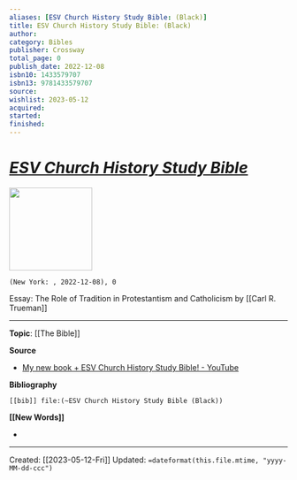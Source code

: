 ```yaml
---
aliases: [ESV Church History Study Bible: (Black)]
title: ESV Church History Study Bible: (Black)
author: 
category: Bibles
publisher: Crossway
total_page: 0
publish_date: 2022-12-08
isbn10: 1433579707
isbn13: 9781433579707
source: 
wishlist: 2023-05-12
acquired: 
started: 
finished: 
---
```

# *[ESV Church History Study Bible](https://www.crossway.org/bibles/esv-church-history-study-bible-hc/)*

<img src="http://books.google.com/books/content?id=XRstzwEACAAJ&printsec=frontcover&img=1&zoom=1&source=gbs_api" width=150>

`(New York: , 2022-12-08), 0`

Essay: The Role of Tradition in Protestantism and Catholicism by [[Carl R. Trueman]]


--- 
**Topic**: [[The Bible]]

**Source**
- [My new book + ESV Church History Study Bible! - YouTube](https://www.youtube.com/watch?v=UXUt4or9V4Y)

**Bibliography**

```query
[[bib]] file:(~ESV Church History Study Bible (Black))
```
 

**[[New Words]]**

- 

---
Created: [[2023-05-12-Fri]]
Updated: `=dateformat(this.file.mtime, "yyyy-MM-dd-ccc")`